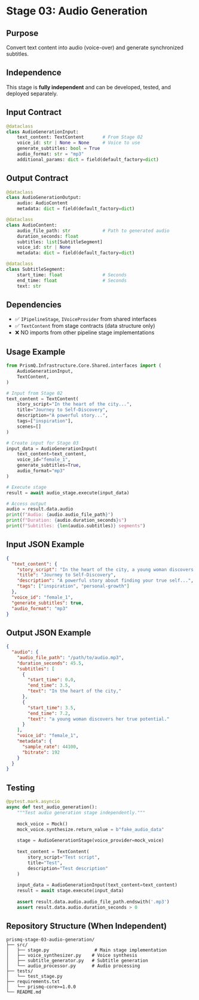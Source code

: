 # Stage 03: Audio Generation

## Purpose

Convert text content into audio (voice-over) and generate synchronized subtitles.

## Independence

This stage is **fully independent** and can be developed, tested, and deployed separately.

## Input Contract

```python
@dataclass
class AudioGenerationInput:
    text_content: TextContent       # From Stage 02
    voice_id: str | None = None     # Voice to use
    generate_subtitles: bool = True
    audio_format: str = "mp3"
    additional_params: dict = field(default_factory=dict)
```

## Output Contract

```python
@dataclass
class AudioGenerationOutput:
    audio: AudioContent
    metadata: dict = field(default_factory=dict)

@dataclass
class AudioContent:
    audio_file_path: str            # Path to generated audio
    duration_seconds: float
    subtitles: list[SubtitleSegment]
    voice_id: str | None
    metadata: dict = field(default_factory=dict)

@dataclass
class SubtitleSegment:
    start_time: float               # Seconds
    end_time: float                 # Seconds
    text: str
```

## Dependencies

- ✅ `IPipelineStage`, `IVoiceProvider` from shared interfaces
- ✅ `TextContent` from stage contracts (data structure only)
- ❌ NO imports from other pipeline stage implementations

## Usage Example

```python
from PrismQ.Infrastructure.Core.Shared.interfaces import (
    AudioGenerationInput,
    TextContent,
)

# Input from Stage 02
text_content = TextContent(
    story_script="In the heart of the city...",
    title="Journey to Self-Discovery",
    description="A powerful story...",
    tags=["inspiration"],
    scenes=[]
)

# Create input for Stage 03
input_data = AudioGenerationInput(
    text_content=text_content,
    voice_id="female_1",
    generate_subtitles=True,
    audio_format="mp3"
)

# Execute stage
result = await audio_stage.execute(input_data)

# Access output
audio = result.data.audio
print(f"Audio: {audio.audio_file_path}")
print(f"Duration: {audio.duration_seconds}s")
print(f"Subtitles: {len(audio.subtitles)} segments")
```

## Input JSON Example

```json
{
  "text_content": {
    "story_script": "In the heart of the city, a young woman discovers...",
    "title": "Journey to Self-Discovery",
    "description": "A powerful story about finding your true self...",
    "tags": ["inspiration", "personal-growth"]
  },
  "voice_id": "female_1",
  "generate_subtitles": true,
  "audio_format": "mp3"
}
```

## Output JSON Example

```json
{
  "audio": {
    "audio_file_path": "/path/to/audio.mp3",
    "duration_seconds": 45.5,
    "subtitles": [
      {
        "start_time": 0.0,
        "end_time": 3.5,
        "text": "In the heart of the city,"
      },
      {
        "start_time": 3.5,
        "end_time": 7.2,
        "text": "a young woman discovers her true potential."
      }
    ],
    "voice_id": "female_1",
    "metadata": {
      "sample_rate": 44100,
      "bitrate": 192
    }
  }
}
```

## Testing

```python
@pytest.mark.asyncio
async def test_audio_generation():
    """Test audio generation stage independently."""
    
    mock_voice = Mock()
    mock_voice.synthesize.return_value = b"fake_audio_data"
    
    stage = AudioGenerationStage(voice_provider=mock_voice)
    
    text_content = TextContent(
        story_script="Test script",
        title="Test",
        description="Test description"
    )
    
    input_data = AudioGenerationInput(text_content=text_content)
    result = await stage.execute(input_data)
    
    assert result.data.audio.audio_file_path.endswith('.mp3')
    assert result.data.audio.duration_seconds > 0
```

## Repository Structure (When Independent)

```
prismq-stage-03-audio-generation/
├── src/
│   ├── stage.py                 # Main stage implementation
│   ├── voice_synthesizer.py    # Voice synthesis
│   ├── subtitle_generator.py   # Subtitle generation
│   └── audio_processor.py      # Audio processing
├── tests/
│   └── test_stage.py
├── requirements.txt
│   └── prismq-core>=1.0.0
└── README.md
```
